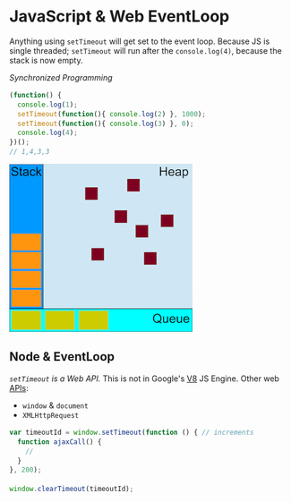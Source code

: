 # JavaScript & Web EventLoop

Anything using `setTimeout` will get set to the event loop.
Because JS is single threaded; `setTimeout` will run after the `console.log(4)`,
because the stack is now empty.

_Synchronized Programming_

```JavaScript
(function() {
  console.log(1);
  setTimeout(function(){ console.log(2) }, 1000);
  setTimeout(function(){ console.log(3) }, 0);
  console.log(4);
})();
// 1,4,3,3
```

![Event Loop](/assets/concurrency_model_and_event_loop.png)

## Node & EventLoop

_`setTimeout` is a Web API._
This is not in Google's [V8](https://developers.google.com/v8/) JS Engine.
Other web [APIs](https://developer.mozilla.org/en-US/docs/Web/API):
* `window` & `document`
* `XMLHttpRequest`

```JavaScript
var timeoutId = window.setTimeout(function () { // increments
  function ajaxCall() {
    //
  }
}, 200);

window.clearTimeout(timeoutId);
```
